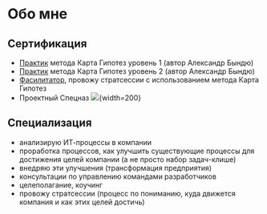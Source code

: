 # Обо мне

## Сертификация

- [Практик](https://картагипотез.рф/certificate?number=19&code=UgYLcr) метода Карта Гипотез уровень 1 (автор Александр Бындю)
- [Практик](https://картагипотез.рф/certificate?number=141&code=BzOcXs) метода Карта Гипотез уровень 2 (автор Александр Бындю)
- [Фасилитатор](https://картагипотез.рф/certificate?number=163&code=eXzpww), провожу стратсессии с использованием метода Карта Гипотез
- Проектный Спецназ ![](https://github.com/user-attachments/assets/c6535dd6-fc31-44bc-9b76-317fbc3afc82){width=200}


## Специализация

- анализирую ИТ-процессы в компании
- проработка процессов, как улучшить существующие процессы для достижения целей компании (а не просто набор задач-клише)
- внедряю эти улучшения (трансформация предприятия)
- консультации по управлению командами разработчиков
- целеполагание, коучинг
- провожу стратсессии (процесс по пониманию, куда движется компания и как этих целей достичь)
